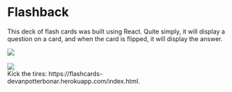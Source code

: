 # Flashback

This deck of flash cards was built using React. Quite simply, it will display a question on a card, and when the card is flipped, it will display the answer.

<img src="http://www.devanpotterbonar.com/assets/flashback-90dd9c82bd5ca5e6b6d427de6ce5631011201b5d4373bd25b9243b56bfbac443.png" />
<br />
<br />
<img src="https://docs.google.com/uc?id=10AwRjcZgRJ1DNvH_xTPTFwTDfBB1eu8O" />
<br />
Kick the tires: https://flashcards-devanpotterbonar.herokuapp.com/index.html.
